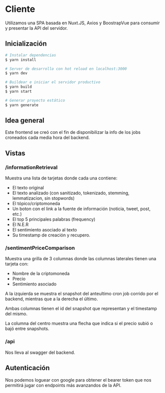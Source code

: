 # Cliente

Utilizamos una SPA basada en Nuxt.JS, Axios y BoostrapVue para consumir y presentar la API del servidor.

## Inicialización

```bash
# Instalar dependencias
$ yarn install

# Server de desarrollo con hot reload en localhost:3000
$ yarn dev

# Buildear e iniciar el servidor productivo
$ yarn build
$ yarn start

# Generar proyecto estático
$ yarn generate
```

## Idea general

Este frontend se creó con el fin de disponibilizar la info de los jobs croneados cada media hora del backend.

## Vistas

### /informationRetrieval

Muestra una lista de tarjetas donde cada una contiene:
  - El texto original
  - El texto analizado (con sanitizado, tokenizado, stemming, lemmatizacion, sin stopwords)
  - El tópico/criptomoneda
  - Un boton con el link a la fuente de información (noticia, tweet, post, etc.)
  - El top 5 principales palabras (frequency)
  - El N.E.R
  - El sentimiento asociado al texto
  - Su timestamp de creación y recupero.

### /sentimentPriceComparison

Muestra una grilla de 3 columnas donde las columnas laterales tienen una tarjeta con:
 - Nombre de la criptomoneda
 - Precio
 - Sentimiento asociado

A la izquierda se muestra el snapshot del anteultimo cron job corrido por el backend, mientras que a la derecha el último.  

Ambas columnas tienen el id del snapshot que representan y el timestamp del mismo.

La columna del centro muestra una flecha que indica si el precio subió o bajó entre snapshots.

### /api

Nos lleva al swagger del backend.

## Autenticación

Nos podemos loguear con google para obtener el bearer token que nos permitirá jugar con endpoints más avanzandos de la API.
